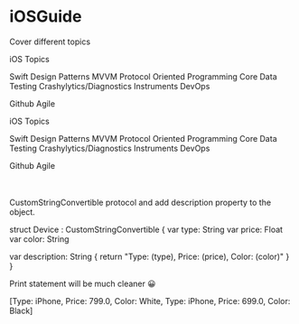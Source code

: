 # iOSGuide
Cover different topics

iOS Topics

Swift
Design Patterns
  MVVM
  Protocol Oriented Programming
Core Data
Testing
Crashylytics/Diagnostics
Instruments
DevOps

Github
Agile

iOS Topics

Swift
Design Patterns
  	MVVM
  	Protocol Oriented Programming
Core Data
Testing
Crashylytics/Diagnostics
Instruments
DevOps

Github
Agile

<br><br>
CustomStringConvertible protocol and add description property to the object.

struct Device : CustomStringConvertible {
 var type: String
 var price: Float
 var color: String

 var description: String {
  return "Type: \(type), Price: \(price), Color: \(color)"
 }
}

Print statement will be much cleaner 😀

[Type: iPhone, Price: 799.0, Color: White, Type: iPhone, Price: 699.0, Color: Black]
